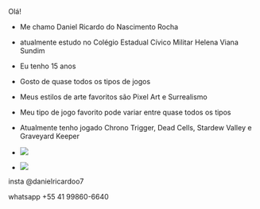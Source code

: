 Olá!


- Me chamo Daniel Ricardo do Nascimento Rocha 


- atualmente estudo no Colégio Estadual Cívico Militar Helena Viana Sundim


- Eu tenho 15 anos


- Gosto de quase todos os tipos de jogos 


- Meus estilos de arte favoritos são Pixel Art e Surrealismo


- Meu tipo de jogo favorito pode variar entre quase todos os tipos


- Atualmente tenho jogado Chrono Trigger, Dead Cells, Stardew Valley e Graveyard Keeper
  
  


- ![](https://media.tenor.com/Ndafi8BYiA8AAAAC/blasphemous-penitent-one.gif)




 - ![](https://media.tenor.com/MkC99gDFmQkAAAAC/sad.gif)





insta
@danielricardoo7



whatsapp 
+55 41 99860-6640
